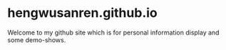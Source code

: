 # hengwusanren.github.io

Welcome to my github site which is for personal information display and some demo-shows.
